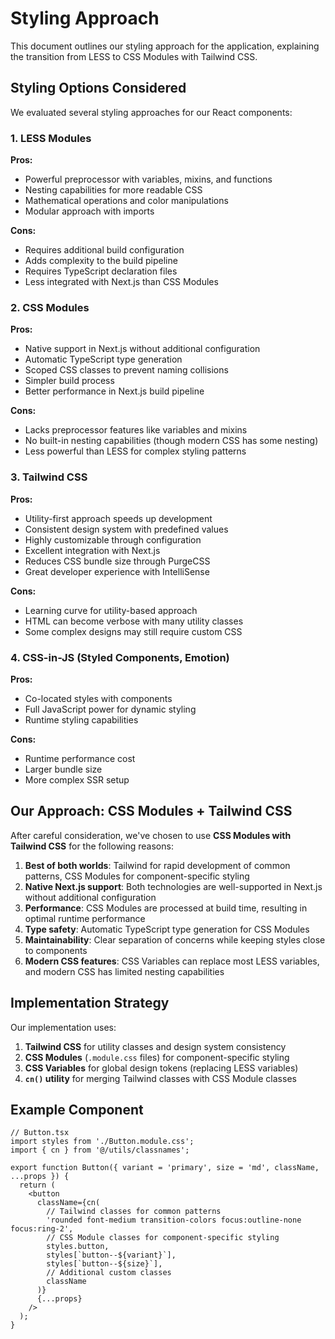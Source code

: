 # Styling Approach

This document outlines our styling approach for the application, explaining the transition from LESS to CSS Modules with Tailwind CSS.

## Styling Options Considered

We evaluated several styling approaches for our React components:

### 1. LESS Modules

**Pros:**
- Powerful preprocessor with variables, mixins, and functions
- Nesting capabilities for more readable CSS
- Mathematical operations and color manipulations
- Modular approach with imports

**Cons:**
- Requires additional build configuration
- Adds complexity to the build pipeline
- Requires TypeScript declaration files
- Less integrated with Next.js than CSS Modules

### 2. CSS Modules

**Pros:**
- Native support in Next.js without additional configuration
- Automatic TypeScript type generation
- Scoped CSS classes to prevent naming collisions
- Simpler build process
- Better performance in Next.js build pipeline

**Cons:**
- Lacks preprocessor features like variables and mixins
- No built-in nesting capabilities (though modern CSS has some nesting)
- Less powerful than LESS for complex styling patterns

### 3. Tailwind CSS

**Pros:**
- Utility-first approach speeds up development
- Consistent design system with predefined values
- Highly customizable through configuration
- Excellent integration with Next.js
- Reduces CSS bundle size through PurgeCSS
- Great developer experience with IntelliSense

**Cons:**
- Learning curve for utility-based approach
- HTML can become verbose with many utility classes
- Some complex designs may still require custom CSS

### 4. CSS-in-JS (Styled Components, Emotion)

**Pros:**
- Co-located styles with components
- Full JavaScript power for dynamic styling
- Runtime styling capabilities

**Cons:**
- Runtime performance cost
- Larger bundle size
- More complex SSR setup

## Our Approach: CSS Modules + Tailwind CSS

After careful consideration, we've chosen to use **CSS Modules with Tailwind CSS** for the following reasons:

1. **Best of both worlds**: Tailwind for rapid development of common patterns, CSS Modules for component-specific styling
2. **Native Next.js support**: Both technologies are well-supported in Next.js without additional configuration
3. **Performance**: CSS Modules are processed at build time, resulting in optimal runtime performance
4. **Type safety**: Automatic TypeScript type generation for CSS Modules
5. **Maintainability**: Clear separation of concerns while keeping styles close to components
6. **Modern CSS features**: CSS Variables can replace most LESS variables, and modern CSS has limited nesting capabilities

## Implementation Strategy

Our implementation uses:

1. **Tailwind CSS** for utility classes and design system consistency
2. **CSS Modules** (`.module.css` files) for component-specific styling
3. **CSS Variables** for global design tokens (replacing LESS variables)
4. **`cn()` utility** for merging Tailwind classes with CSS Module classes

## Example Component

```tsx
// Button.tsx
import styles from './Button.module.css';
import { cn } from '@/utils/classnames';

export function Button({ variant = 'primary', size = 'md', className, ...props }) {
  return (
    <button
      className={cn(
        // Tailwind classes for common patterns
        'rounded font-medium transition-colors focus:outline-none focus:ring-2',
        // CSS Module classes for component-specific styling
        styles.button,
        styles[`button--${variant}`],
        styles[`button--${size}`],
        // Additional custom classes
        className
      )}
      {...props}
    />
  );
}